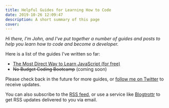 ```yaml
---
title: Helpful Guides for Learning How to Code
date: 2019-10-26 12:09:47
description: A short summary of this page
cover:
---
```


_Hi there, I'm John, and I've put together a number of guides and posts to help you learn how to code and become a developer._

Here is a list of the guides I've written so far:

- [The Most Direct Way to Learn JavaScript (for free)](/learn-javascript/)
- ~~No Budget Coding Bootcamp~~ (coming soon)

<!-- You can learn more about me on [my about page](/about/). -->

Please check back in the future for more guides, or [follow me on Twitter](https://twitter.com/JohnTurnerPGH) to receive updates.

You can also subscribe to the [RSS feed](/rss2.xml), or use a service like [Blogtrottr](https://blogtrottr.com/) to get RSS updates delivered to you via email.
